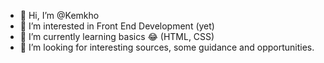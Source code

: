 - 👋 Hi, I’m @Kemkho
- 👀 I’m interested in Front End Development (yet)
- 🌱 I’m currently learning basics 😂 (HTML, CSS)
- 💞️ I’m looking for interesting sources, some guidance and opportunities. 


<!---
Kemkho/Kemkho is a ✨ special ✨ repository because its `README.md` (this file) appears on your GitHub profile.
You can click the Preview link to take a look at your changes.
--->
